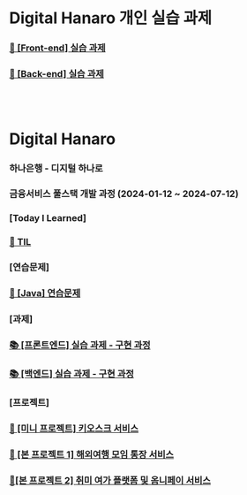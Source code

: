 # Digital Hanaro 개인 실습 과제

### [🚩 [Front-end] 실습 과제 ](https://unleashed-fire-109.notion.site/bd3e8ccc518947df8fd764ac8bb24f40?pvs=4)

### [🚩 [Back-end] 실습 과제](https://unleashed-fire-109.notion.site/Back-end-a5cb53824ba0499a9f7cce874b9b55d4)

<br />
<br />

# Digital Hanaro

### 하나은행 - 디지털 하나로

### 금융서비스 풀스택 개발 과정 (2024-01-12 ~ 2024-07-12)

### [Today I Learned]

### [🔖 TIL ](https://unleashed-fire-109.notion.site/TIL-356858e36fc8478ebd7538e9c63c0f08?pvs=4)

### [연습문제]

### [📝 [Java] 연습문제](https://unleashed-fire-109.notion.site/Java-0d18cf8dd5c44ccb8ea69a97581a76b8)

### [과제]

### [📚 [프론트엔드] 실습 과제 - 구현 과정](https://unleashed-fire-109.notion.site/bd3e8ccc518947df8fd764ac8bb24f40?pvs=4)

### [📚 [백엔드] 실습 과제 - 구현 과정](https://unleashed-fire-109.notion.site/Back-end-a5cb53824ba0499a9f7cce874b9b55d4?pvs=4)

### [프로젝트]

### [🍔 [미니 프로젝트] 키오스크 서비스](https://unleashed-fire-109.notion.site/Project-1-8c3983bfa8bf49139ce2812ff67dbe2e?pvs=4)

### [🧳 [본 프로젝트 1] 해외여행 모임 통장 서비스](https://unleashed-fire-109.notion.site/Project-2-1c578f9b707440488b003aeae8e2d0e9?pvs=4)

### [🎨[본 프로젝트 2] 취미 여가 플랫폼 및 옴니페이 서비스](https://unleashed-fire-109.notion.site/Project-3-1d32022e611e4cc28984e7a46dd1a217?pvs=4)
